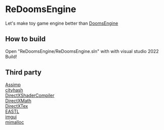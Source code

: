 ﻿# ReDoomsEngine
Let's make toy game engine better than [DoomsEngine](https://github.com/SungJJinKang/DoomsEngine)

## How to build
Open "ReDoomsEngine/ReDoomsEngine.sln" with with visual studio 2022    
Build!

## Third party
[Assimp](https://github.com/assimp/assimp)        
[cityhash](https://github.com/google/cityhash)        
[DirectXShaderCompiler](https://github.com/microsoft/DirectXShaderCompiler)        
[DirectXMath](https://github.com/microsoft/DirectXMath)        
[DirectXTex](https://github.com/microsoft/DirectXTex)        
[EASTL](https://github.com/electronicarts/EASTL)        
[imgui](https://github.com/ocornut/imgui)        
[mimalloc](https://github.com/microsoft/mimalloc)        
